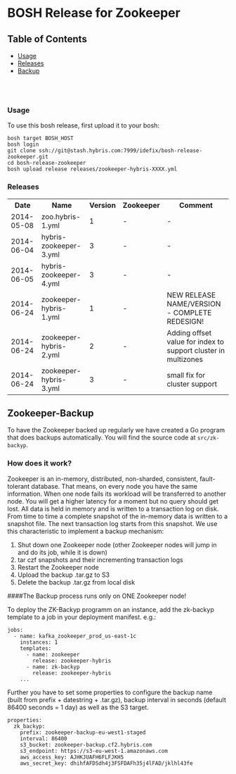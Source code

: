 # BOSH Release for Zookeeper

## Table of Contents
* [Usage](#usage)
* [Releases](#releases)
* [Backup](#backup)
<br />
<br />


### <a name="usage"></a>Usage

To use this bosh release, first upload it to your bosh:

```
bosh target BOSH_HOST
bosh login
git clone ssh://git@stash.hybris.com:7999/idefix/bosh-release-zookeeper.git
cd bosh-release-zookeeper
bosh upload release releases/zookeeper-hybris-XXXX.yml
```

### <a name="releases"></a>Releases
<table>
  <tr>
    <th>Date</th>
    <th>Name</th>
    <th>Version</th>
    <th>Zookeeper</th>
    <th>Comment</th>
  </tr>
  <tr>
    <td>2014-05-08</td>
    <td>zoo.hybris-1.yml</td>
    <td>1</td>
    <td>-</td>
    <td>-</td>
  </tr>
  <tr>
    <td>2014-06-04</td>
    <td>hybris-zookeeper-3.yml</td>
    <td>3</td>
    <td>-</td>
    <td>-</td>
  </tr>
  <tr>
    <td>2014-06-05</td>
    <td>hybris-zookeeper-4.yml</td>
    <td>3</td>
    <td>-</td>
    <td>-</td>
  </tr>
  <tr>
    <td>2014-06-24</td>
    <td>zookeeper-hybris-1.yml</td>
    <td>1</td>
    <td>-</td>
    <td>NEW RELEASE NAME/VERSION - COMPLETE REDESIGN!</td>
  </tr>
  <tr>
    <td>2014-06-24</td>
    <td>zookeeper-hybris-2.yml</td>
    <td>2</td>
    <td>-</td>
    <td>Adding offset value for index to support cluster in multizones</td>
  </tr>
  <tr>
    <td>2014-06-24</td>
    <td>zookeeper-hybris-3.yml</td>
    <td>3</td>
    <td>-</td>
    <td>small fix for cluster support</td>
  </tr>
</table>


## <a name="backup"></a>Zookeeper-Backup

To have the Zookeeper backed up regularly we have created a Go program that does backups automatically.
You will find the source code at `src/zk-backyp`.

### How does it work?
Zookeeper is an in-memory, distributed, non-sharded, consistent, fault-tolerant database. That means, on every node you have the same information. When one node fails its workload will be transferred to another node. You will get a higher latency for a moment but no query should get lost. All data is held in memory and is written to a transaction log on disk. From time to time a complete snapshot of the in-memory data is written to a snapshot file. The next transaction log starts from this snapshot.
We use this characteristic to implement a backup mechanism:

1. Shut down one Zookeeper node (other Zookeeper nodes will jump in and do its job, while it is down)
2. tar czf snapshots and their incrementing transaction logs
3. Restart the Zookeeper node
4. Upload the backup .tar.gz to S3
5. Delete the backup .tar.gz from local disk

####The Backup process runs only on ONE Zookeeper node!

To deploy the ZK-Backyp programm on an instance, add the zk-backyp template to a job in your deployment manifest. e.g.:

    jobs:
      - name: kafka_zookeeper_prod_us-east-1c
        instances: 1
        templates:
          - name: zookeeper
            release: zookeeper-hybris
          - name: zk-backyp
            release: zookeeper-hybris
        ...

Further you have to set some properties to configure the backup name (built from prefix + datestring + .tar.gz), backup interval in seconds (default 86400 seconds = 1 day) as well as the S3 target.

    properties:
      zk_backyp:
        prefix: zookeeper-backup-eu-west1-staged
        interval: 86400
        s3_bucket: zookeeper-backup.cf2.hybris.com
        s3_endpoint: https://s3-eu-west-1.amazonaws.com
        aws_access_key: AJHKJUAFH6FLFJKH5
        aws_secret_key: dhihfAFDSdh4j3FSFDAFh35j4lFAD/jklhl43fe